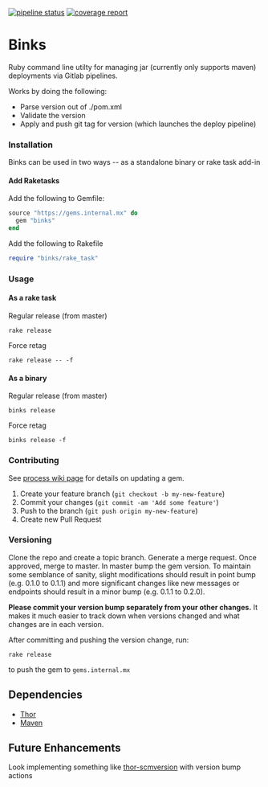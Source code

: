 [![pipeline status](https://gitlab.mx.com/mx/binks/badges/master/pipeline.svg)](https://gitlab.mx.com/mx/binks/commits/master) [![coverage report](https://gitlab.mx.com/mx/binks/badges/master/coverage.svg)](https://gitlab.mx.com/mx/binks/commits/master)

# Binks

Ruby command line utilty for managing jar (currently only supports maven) deployments via Gitlab pipelines.

Works by doing the following:

* Parse version out of ./pom.xml
* Validate the version
* Apply and push git tag for version (which launches the deploy pipeline)

### Installation

Binks can be used in two ways -- as a standalone binary or rake task add-in

#### Add Raketasks

Add the following to Gemfile:

```ruby
source "https://gems.internal.mx" do
  gem "binks"
end
```

Add the following to Rakefile

```ruby
require "binks/rake_task"
```

### Usage

#### As a rake task

Regular release (from master)
```shell
rake release
```

Force retag
```shell
rake release -- -f
```

#### As a binary

Regular release (from master)
```shell
binks release
```

Force retag
```shell
binks release -f
```

### Contributing

See [process wiki page](https://gitlab.mx.com/mx/io/wikis/Gems) for details on updating a gem.

1. Create your feature branch (`git checkout -b my-new-feature`)
3. Commit your changes (`git commit -am 'Add some feature'`)
4. Push to the branch (`git push origin my-new-feature`)
5. Create new Pull Request

### Versioning

Clone the repo and create a topic branch. Generate a merge request. Once approved, merge to master. In master bump the gem version. To maintain some semblance of sanity, slight modifications should result in point bump (e.g. 0.1.0 to 0.1.1) and more significant changes like new messages or endpoints should result in a minor bump (e.g. 0.1.1 to 0.2.0).

**Please commit your version bump separately from your other changes.** It makes it much easier to track down when versions changed and what changes are in each version.

After committing and pushing the version change, run:

```shell
rake release
```

to push the gem to `gems.internal.mx`

## Dependencies

* [Thor](http://whatisthor.com/)
* [Maven](https://maven.apache.org/)

## Future Enhancements

Look implementing something like [thor-scmversion](https://github.com/RiotGamesMinions/thor-scmversion) with version bump actions
